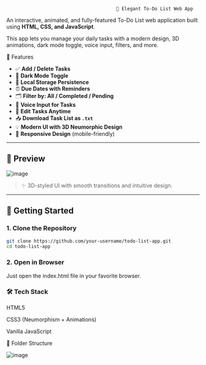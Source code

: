                                             📝 Elegant To-Do List Web App

An interactive, animated, and fully-featured To-Do List web application built using **HTML, CSS, and JavaScript**. 

This app lets you manage your daily tasks with a modern design, 3D animations, dark mode toggle, voice input, filters, and more.


🌟 Features

- ✅ **Add / Delete Tasks**  
- 🎨 **Dark Mode Toggle**
- 💾 **Local Storage Persistence**
- ⏰ **Due Dates with Reminders**
- 🗂️ **Filter by: All / Completed / Pending**
- 🎤 **Voice Input for Tasks**
- 📝 **Edit Tasks Anytime**
- 📥 **Download Task List as `.txt`**
- 💡 **Modern UI with 3D Neumorphic Design**
- 📱 **Responsive Design** (mobile-friendly)

---

## 📸 Preview

![image](https://github.com/user-attachments/assets/50313ed8-bbec-427d-a40d-1f7907d33aed)
  
> ✨ 3D-styled UI with smooth transitions and intuitive design.

---

## 🚀 Getting Started

### 1. Clone the Repository
```bash
git clone https://github.com/your-username/todo-list-app.git
cd todo-list-app
```

### 2. Open in Browser

Just open the index.html file in your favorite browser.


### 🛠️ Tech Stack

HTML5

CSS3 (Neumorphism + Animations)

Vanilla JavaScript


📂 Folder Structure

![image](https://github.com/user-attachments/assets/a2433331-d4d7-41b3-80ca-da72c5748898)
